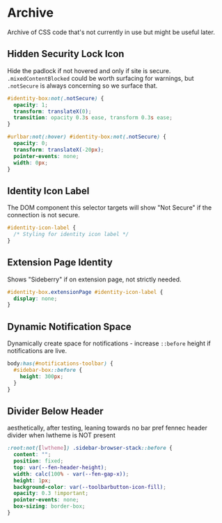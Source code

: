 # Archive

Archive of CSS code that's not currently in use but might be useful later.

## Hidden Security Lock Icon

Hide the padlock if not hovered and only if site is secure. `.mixedContentBlocked` could be worth surfacing for warnings, but `.notSecure` is always concerning so we surface that.

```css
#identity-box:not(.notSecure) {
  opacity: 1;
  transform: translateX(0);
  transition: opacity 0.3s ease, transform 0.3s ease;
}

#urlbar:not(:hover) #identity-box:not(.notSecure) {
  opacity: 0;
  transform: translateX(-20px); 
  pointer-events: none;
  width: 0px;
}
```

## Identity Icon Label

The DOM component this selector targets will show "Not Secure" if the connection is not secure.

```css
#identity-icon-label {
  /* Styling for identity icon label */
}
```

## Extension Page Identity

Shows "Sideberry" if on extension page, not strictly needed.

```css
#identity-box.extensionPage #identity-icon-label {
  display: none;
}
```

## Dynamic Notification Space

Dynamically create space for notifications - increase `::before` height if notifications are live.

```css
body:has(#notifications-toolbar) {
  #sidebar-box::before {
    height: 300px;
  }
}
```

## Divider Below Header

aesthetically, after testing, leaning towards no bar pref
fennec header divider when lwtheme is NOT present

```css
:root:not([lwtheme]) .sidebar-browser-stack::before {
  content: "";
  position: fixed;
  top: var(--fen-header-height);
  width: calc(100% - var(--fen-gap-x));
  height: 1px;
  background-color: var(--toolbarbutton-icon-fill);
  opacity: 0.3 !important;
  pointer-events: none;
  box-sizing: border-box;
}
```